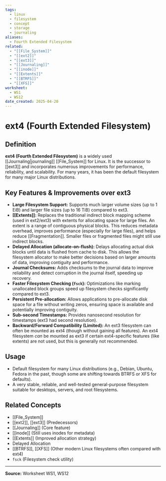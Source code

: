 ```yaml
---
tags:
  - linux
  - filesystem
  - concept
  - storage
  - journaling
aliases:
  - Fourth Extended Filesystem
related:
  - "[[File_System]]"
  - "[[ext2]]"
  - "[[ext3]]"
  - "[[Journaling]]"
  - "[[inode]]"
  - "[[Extents]]"
  - "[[BTRFS]]"
  - "[[XFS]]"
worksheet:
  - WS1
  - WS12
date_created: 2025-04-20
---
```

# ext4 (Fourth Extended Filesystem)

## Definition

**ext4 (Fourth Extended Filesystem)** is a widely used [[Journaling|journaling]] [[File_System]] for Linux. It is the successor to [[ext3]] and incorporates numerous improvements for performance, reliability, and scalability. For many years, it has been the default filesystem for many major Linux distributions.

## Key Features & Improvements over ext3

- **Large Filesystem Support:** Supports much larger volume sizes (up to 1 EiB) and larger file sizes (up to 16 TiB) compared to ext3.
- **[[Extents]]:** Replaces the traditional indirect block mapping scheme (used in ext2/ext3) with extents for allocating space for large files. An extent is a range of contiguous physical blocks. This reduces metadata overhead, improves performance (especially for large files), and helps reduce [[Fragmentation]]. Smaller files or fragmented files might still use indirect blocks.
- **Delayed Allocation (allocate-on-flush):** Delays allocating actual disk blocks until data is flushed from cache to disk. This allows the filesystem allocator to make better decisions based on larger amounts of data, improving contiguity and performance.
- **Journal Checksums:** Adds checksums to the journal data to improve reliability and detect corruption in the journal itself, speeding up recovery.
- **Faster Filesystem Checking (`fsck`):** Optimizations like marking unallocated block groups speed up filesystem checks significantly compared to ext3.
- **Persistent Pre-allocation:** Allows applications to pre-allocate disk space for a file without writing zeros, ensuring space is available and potentially improving contiguity.
- **Sub-second Timestamps:** Provides nanosecond resolution for timestamps (ext3 had second resolution).
- **Backward/Forward Compatibility (Limited):** An ext3 filesystem can often be mounted as ext4 (though without gaining all features). An ext4 filesystem *can* be mounted as ext3 if certain ext4-specific features (like extents) are not used, but this is generally not recommended.

## Usage

- Default filesystem for many Linux distributions (e.g., Debian, Ubuntu, Fedora in the past, though some are shifting towards BTRFS or XFS for defaults).
- A very stable, reliable, and well-tested general-purpose filesystem suitable for desktops, servers, and root filesystems.

## Related Concepts
- [[File_System]]
- [[ext2]], [[ext3]] (Predecessors)
- [[Journaling]] (Core feature)
- [[inode]] (Still uses inodes for metadata)
- [[Extents]] (Improved allocation strategy)
- Delayed Allocation
- [[BTRFS]], [[XFS]] (Other modern Linux filesystems often compared with ext4)
- `fsck` (Filesystem check utility)

---
**Source:** Worksheet WS1, WS12